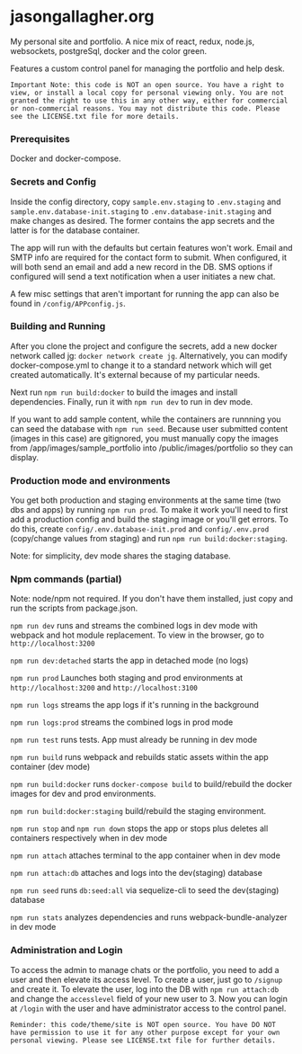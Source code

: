 # jasongallagher.org
My personal site and portfolio. A nice mix of react, redux, node.js, websockets, postgreSql, docker and the color green.

Features a custom control panel for managing the portfolio and help desk.

`Important Note: this code is NOT an open source. You have a right to view, or install a local copy for personal viewing only. You are not granted the right to use this in any other way, either for commercial or non-commercial reasons. You may not distribute this code. Please see the LICENSE.txt file for more details.`

### Prerequisites
Docker and docker-compose.

### Secrets and Config
Inside the config directory, copy `sample.env.staging` to `.env.staging` and `sample.env.database-init.staging` to `.env.database-init.staging` and make changes as desired. The former contains the app secrets and the latter is for the database container. 

The app will run with the defaults but certain features won't work. Email and SMTP info are required for the contact form to submit. When configured, it will both send an email and add a new record in the DB. SMS options if configured will send a text notification when a user initiates a new chat.

A few misc settings that aren't important for running the app can also be found in `/config/APPconfig.js`.

### Building and Running

After you clone the project and configure the secrets, add a new docker network called jg: `docker network create jg`. Alternatively, you can modify docker-compose.yml to change it to a standard network which will get created automatically. It's external because of my particular needs.

Next run `npm run build:docker` to build the images and install dependencies. Finally, run it with `npm run dev` to run in dev mode.

If you want to add sample content, while the containers are runnning you can seed the database with `npm run seed`. Because user submitted content (images in this case) are gitignored, you must manually copy the images from /app/images/sample_portfolio into /public/images/portfolio so they can display.

### Production mode and environments

You get both production and staging environments at the same time (two dbs and apps) by running `npm run prod`. To make it work you'll need to first add a production config and build the staging image or you'll get errors. To do this, create `config/.env.database-init.prod` and `config/.env.prod` (copy/change values from staging) and run `npm run build:docker:staging`.  

Note: for simplicity, dev mode shares the staging database.

### Npm commands (partial)

Note: node/npm not required. If you don't have them installed, just copy and run the scripts from package.json.

`npm run dev` runs and streams the combined logs in dev mode with webpack and hot module replacement. To view in the browser, go to `http://localhost:3200`

`npm run dev:detached` starts the app in detached mode (no logs)

`npm run prod` Launches both staging and prod environments at `http://localhost:3200` and `http://localhost:3100`

`npm run logs` streams the app logs if it's running in the background

`npm run logs:prod` streams the combined logs in prod mode

`npm run test` runs tests. App must already be running in dev mode

`npm run build` runs webpack and rebuilds static assets within the app container (dev mode)

`npm run build:docker` runs `docker-compose build` to build/rebuild the docker images for dev and prod environments.

`npm run build:docker:staging` build/rebuild the staging environment.

`npm run stop` and `npm run down` stops the app or stops plus deletes all containers respectively when in dev mode

`npm run attach` attaches terminal to the app container when in dev mode

`npm run attach:db` attaches and logs into the dev(staging) database

`npm run seed` runs `db:seed:all` via sequelize-cli to seed the dev(staging) database

`npm run stats` analyzes dependencies and runs webpack-bundle-analyzer in dev mode

### Administration and Login
To access the admin to manage chats or the portfolio, you need to add a user and then elevate its access level. To create a user, just go to `/signup` and create it. To elevate the user, log into the DB with `npm run attach:db` and change the `accesslevel` field of your new user to 3. Now you can login at `/login` with the user and have administrator access to the control panel.


`Reminder: this code/theme/site is NOT open source. You have DO NOT have permission to use it for any other purpose except for your own personal viewing. Please see LICENSE.txt file for further details.`

